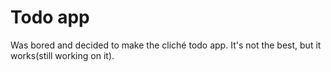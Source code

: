 # Todo app

Was bored and decided to make the cliché todo app. It's not the best, but it works(still working on it).
